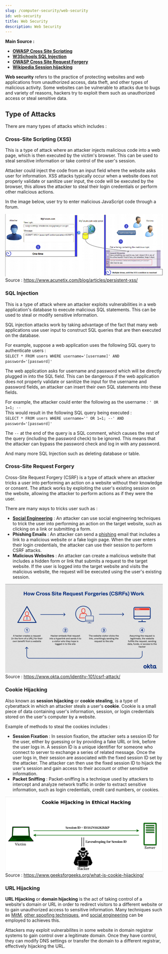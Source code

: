 ```yaml
---
slug: /computer-security/web-security
id: web-security
title: Web Security
description: Web Security
---
```


**Main Source :**

- **[OWASP Cross Site Scripting](https://owasp.org/www-community/attacks/xss/)**
- **[W3Schools SQL Injection](https://www.w3schools.com/sql/sql_injection.asp)**
- **[OWASP Cross Site Request Forgery](https://owasp.org/www-community/attacks/csrf)**
- **[Wikipedia Session hijacking](https://en.wikipedia.org/wiki/Session_hijacking)**

**Web security** refers to the practice of protecting websites and web applications from unauthorized access, data theft, and other types of malicious activity. Some websites can be vulnerable to attacks due to bugs and variety of reasons, hackers try to exploit them such as unauthorized access or steal sensitive data.

## Type of Attacks

There are many types of attacks which includes :

### Cross-Site Scripting (XSS)

This is a type of attack where an attacker injects malicious code into a web page, which is then executed by the victim's browser. This can be used to steal sensitive information or take control of the user's session.

Attacker could inject the code from an input field where the website asks user for information. XSS attacks typically occur when a website does not properly validate or sanitize user input, the code will be executed by the browser, this allows the attacker to steal their login credentials or perform other malicious actions.

In the image below, user try to enter malicious JavaScript code through a forum.

![User exploiting a text field to insert JavaScript code](./xss.png)  
Source : https://www.acunetix.com/blog/articles/persistent-xss/

### SQL Injection

This is a type of attack where an attacker exploits vulnerabilities in a web application's database to execute malicious SQL statements. This can be used to steal or modify sensitive information.

SQL injection attacks work by taking advantage of the fact that many web applications use user input to construct SQL queries that are then executed on the database.

For example, suppose a web application uses the following SQL query to authenticate users :  
`SELECT * FROM users WHERE username='[username]' AND password='[password]'`

The web application asks for username and password which will be directly plugged in into the SQL field. This can be dangerous if the web application does not properly validate or sanitize the input for the username and password fields, an attacker can insert their own SQL statements into these fields.

For example, the attacker could enter the following as the username : `' OR 1=1; --`  
This would result in the following SQL query being executed :  
`SELECT * FROM users WHERE username='' OR 1=1; --' AND password='[password]'`

The `--` at the end of the query is a SQL comment, which causes the rest of the query (including the password check) to be ignored. This means that the attacker can bypass the password check and log in with any password.

And many more SQL Injection such as deleting database or table.

### Cross-Site Request Forgery

Cross-Site Request Forgery (CSRF) is a type of attack where an attacker tricks a user into performing an action on a website without their knowledge or consent. The attack works by exploiting the user's existing session on the website, allowing the attacker to perform actions as if they were the user.

There are many ways to tricks user such as :

- [**Social Engineering**](/computer-security/other-attack-and-exploit#social-engineering) : An attacker can use social engineering techniques to trick the user into performing an action on the target website, such as clicking on a link or submitting a form.
- **Phishing Emails** : An attacker can send a [phishing](/computer-security/other-attack-and-exploit#phising) email that includes a link to a malicious website or a fake login page. When the user enters their login credentials, the attacker can use their session to perform CSRF attacks.
- **Malicious Websites** : An attacker can create a malicious website that includes a hidden form or link that submits a request to the target website. If the user is logged into the target website and visits the malicious website, the request will be executed using the user's existing session.

![A user is tricked by hackers from hyperlink embedded with malicious request](./csrf.png)  
Source : https://www.okta.com/identity-101/csrf-attack/

### Cookie Hijacking

Also known as **session hijacking** or **cookie stealing**, is a type of cyberattack in which an attacker steals a user's **cookie**. Cookie is a small piece of data containing user's information, session, or login credentials stored on the user's computer by a website.

Example of methods to steal the cookies includes :

- **Session Fixation** : In session fixation, the attacker sets a session ID for the user, either by guessing or by providing a fake URL or link, before the user logs in. A session ID is a unique identifier for someone who connect to server to exchange a series of related message. Once the user logs in, their session are associated with the fixed session ID set by the attacker. The attacker can then use the fixed session ID to hijack the user's session and gain access to their account or other sensitive information.
- **Packet Sniffing** : Packet-sniffing is a technique used by attackers to intercept and analyze network traffic in order to extract sensitive information, such as login credentials, credit card numbers, or cookies.

![Hacker that eavesdrop user's session ID](./cookie-hijacking.png)  
Source : https://www.geeksforgeeks.org/what-is-cookie-hijacking/

### URL Hijacking

**URL Hijacking** or **domain hijacking** is the act of taking control of a website's domain or URL in order to redirect visitors to a different website or to gain unauthorized access to sensitive information. Many techniques such as [MitM](/computer-security/network-security#man-in-the-middle-attack), [other spoofing techniques](/computer-security/network-security#spoofing), and [social engineering](/computer-security/other-attack-and-exploit#typosquatting) can be employed to achieves this.

Attackers may exploit vulnerabilites in some website in domain registrar systems to gain control over a legitimate domain. Once they have control, they can modify DNS settings or transfer the domain to a different registrar, effectively hijacking the URL.
